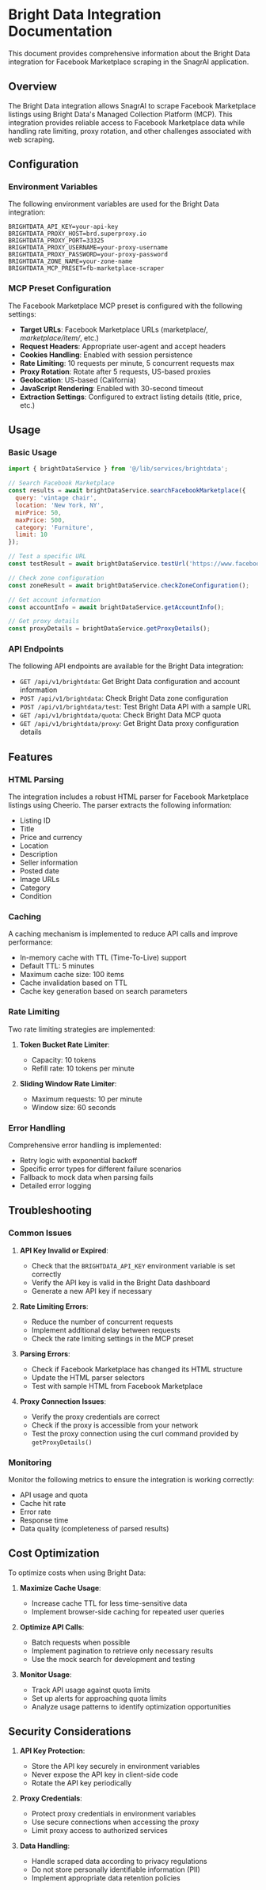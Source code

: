 # Bright Data Integration Documentation

This document provides comprehensive information about the Bright Data integration for Facebook Marketplace scraping in the SnagrAI application.

## Overview

The Bright Data integration allows SnagrAI to scrape Facebook Marketplace listings using Bright Data's Managed Collection Platform (MCP). This integration provides reliable access to Facebook Marketplace data while handling rate limiting, proxy rotation, and other challenges associated with web scraping.

## Configuration

### Environment Variables

The following environment variables are used for the Bright Data integration:

```
BRIGHTDATA_API_KEY=your-api-key
BRIGHTDATA_PROXY_HOST=brd.superproxy.io
BRIGHTDATA_PROXY_PORT=33325
BRIGHTDATA_PROXY_USERNAME=your-proxy-username
BRIGHTDATA_PROXY_PASSWORD=your-proxy-password
BRIGHTDATA_ZONE_NAME=your-zone-name
BRIGHTDATA_MCP_PRESET=fb-marketplace-scraper
```

### MCP Preset Configuration

The Facebook Marketplace MCP preset is configured with the following settings:

- **Target URLs**: Facebook Marketplace URLs (marketplace/*, marketplace/item/*, etc.)
- **Request Headers**: Appropriate user-agent and accept headers
- **Cookies Handling**: Enabled with session persistence
- **Rate Limiting**: 10 requests per minute, 5 concurrent requests max
- **Proxy Rotation**: Rotate after 5 requests, US-based proxies
- **Geolocation**: US-based (California)
- **JavaScript Rendering**: Enabled with 30-second timeout
- **Extraction Settings**: Configured to extract listing details (title, price, etc.)

## Usage

### Basic Usage

```javascript
import { brightDataService } from '@/lib/services/brightdata';

// Search Facebook Marketplace
const results = await brightDataService.searchFacebookMarketplace({
  query: 'vintage chair',
  location: 'New York, NY',
  minPrice: 50,
  maxPrice: 500,
  category: 'Furniture',
  limit: 10
});

// Test a specific URL
const testResult = await brightDataService.testUrl('https://www.facebook.com/marketplace/item/123456789/');

// Check zone configuration
const zoneResult = await brightDataService.checkZoneConfiguration();

// Get account information
const accountInfo = await brightDataService.getAccountInfo();

// Get proxy details
const proxyDetails = brightDataService.getProxyDetails();
```

### API Endpoints

The following API endpoints are available for the Bright Data integration:

- `GET /api/v1/brightdata`: Get Bright Data configuration and account information
- `POST /api/v1/brightdata`: Check Bright Data zone configuration
- `POST /api/v1/brightdata/test`: Test Bright Data API with a sample URL
- `GET /api/v1/brightdata/quota`: Check Bright Data MCP quota
- `GET /api/v1/brightdata/proxy`: Get Bright Data proxy configuration details

## Features

### HTML Parsing

The integration includes a robust HTML parser for Facebook Marketplace listings using Cheerio. The parser extracts the following information:

- Listing ID
- Title
- Price and currency
- Location
- Description
- Seller information
- Posted date
- Image URLs
- Category
- Condition

### Caching

A caching mechanism is implemented to reduce API calls and improve performance:

- In-memory cache with TTL (Time-To-Live) support
- Default TTL: 5 minutes
- Maximum cache size: 100 items
- Cache invalidation based on TTL
- Cache key generation based on search parameters

### Rate Limiting

Two rate limiting strategies are implemented:

1. **Token Bucket Rate Limiter**:
   - Capacity: 10 tokens
   - Refill rate: 10 tokens per minute

2. **Sliding Window Rate Limiter**:
   - Maximum requests: 10 per minute
   - Window size: 60 seconds

### Error Handling

Comprehensive error handling is implemented:

- Retry logic with exponential backoff
- Specific error types for different failure scenarios
- Fallback to mock data when parsing fails
- Detailed error logging

## Troubleshooting

### Common Issues

1. **API Key Invalid or Expired**:
   - Check that the `BRIGHTDATA_API_KEY` environment variable is set correctly
   - Verify the API key is valid in the Bright Data dashboard
   - Generate a new API key if necessary

2. **Rate Limiting Errors**:
   - Reduce the number of concurrent requests
   - Implement additional delay between requests
   - Check the rate limiting settings in the MCP preset

3. **Parsing Errors**:
   - Check if Facebook Marketplace has changed its HTML structure
   - Update the HTML parser selectors
   - Test with sample HTML from Facebook Marketplace

4. **Proxy Connection Issues**:
   - Verify the proxy credentials are correct
   - Check if the proxy is accessible from your network
   - Test the proxy connection using the curl command provided by `getProxyDetails()`

### Monitoring

Monitor the following metrics to ensure the integration is working correctly:

- API usage and quota
- Cache hit rate
- Error rate
- Response time
- Data quality (completeness of parsed results)

## Cost Optimization

To optimize costs when using Bright Data:

1. **Maximize Cache Usage**:
   - Increase cache TTL for less time-sensitive data
   - Implement browser-side caching for repeated user queries

2. **Optimize API Calls**:
   - Batch requests when possible
   - Implement pagination to retrieve only necessary results
   - Use the mock search for development and testing

3. **Monitor Usage**:
   - Track API usage against quota limits
   - Set up alerts for approaching quota limits
   - Analyze usage patterns to identify optimization opportunities

## Security Considerations

1. **API Key Protection**:
   - Store the API key securely in environment variables
   - Never expose the API key in client-side code
   - Rotate the API key periodically

2. **Proxy Credentials**:
   - Protect proxy credentials in environment variables
   - Use secure connections when accessing the proxy
   - Limit proxy access to authorized services

3. **Data Handling**:
   - Handle scraped data according to privacy regulations
   - Do not store personally identifiable information (PII)
   - Implement appropriate data retention policies